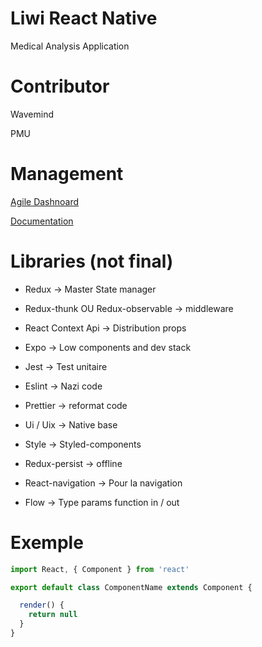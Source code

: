 Liwi React Native
======

Medical Analysis Application

Contributor
======

Wavemind

PMU

Management
=======
[Agile Dashnoard](https://jira.wavemind.ch/projects/LIWI/summary)

[Documentation](https://wiki.wavemind.ch/display/MAC/Medical+Algorithm+Creator
)


Libraries (not final)
=======

- Redux -> Master State manager

- Redux-thunk OU Redux-observable -> middleware

- React Context Api -> Distribution props

- Expo -> Low components and dev stack

- Jest -> Test unitaire

- Eslint -> Nazi code

- Prettier -> reformat code

- Ui / Uix -> Native base

- Style -> Styled-components

- Redux-persist -> offline

- React-navigation -> Pour la navigation

- Flow -> Type params function in / out

Exemple
=======

```javascript
import React, { Component } from 'react'

export default class ComponentName extends Component {

  render() {
    return null
  }
}
```

